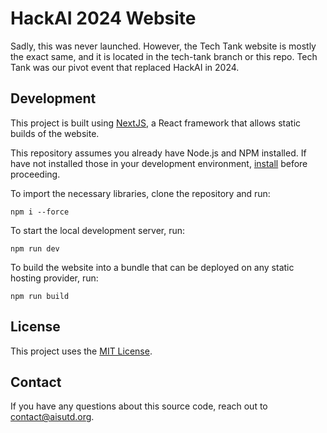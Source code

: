 # HackAI 2024 Website
Sadly, this was never launched. However, the Tech Tank website is mostly the exact same, and it is located in the tech-tank branch or this repo. Tech Tank was our pivot event that replaced HackAI in 2024. 

## Development
This project is built using [NextJS](https://nextjs.org/), a React framework
that allows static builds of the website.

This repository assumes you already have Node.js and NPM installed. If have not
installed those in your development environment, [install](https://nodejs.dev/)
before proceeding.

To import the necessary libraries, clone the repository and run:
```shell script
npm i --force
```

To start the local development server, run:
```shell script
npm run dev
```

To build the website into a bundle that can be deployed on any static hosting
provider, run:
```shell script
npm run build
```

## License
This project uses the [MIT License](./LICENSE).

## Contact
If you have any questions about this source code, reach out to contact@aisutd.org.
